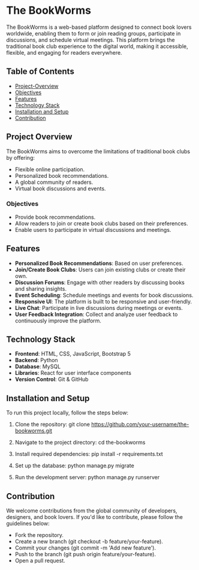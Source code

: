 # The BookWorms

The BookWorms is a web-based platform designed to connect book lovers worldwide, enabling them to form or join reading groups, participate in discussions, and schedule virtual meetings. This platform brings the traditional book club experience to the digital world, making it accessible, flexible, and engaging for readers everywhere. 

## Table of Contents
- [Project-Overview](#project-overview)
- [Objectives](#objectives)
- [Features](#features)
- [Technology Stack](#technology-stack)
- [Installation and Setup](#installation-and-setup)
- [Contribution](#contribution)

## Project Overview

The BookWorms aims to overcome the limitations of traditional book clubs by offering:
- Flexible online participation.
- Personalized book recommendations.
- A global community of readers.
- Virtual book discussions and events.

### Objectives
- Provide book recommendations.
- Allow readers to join or create book clubs based on their preferences.
- Enable users to participate in virtual discussions and meetings.
  
## Features

- **Personalized Book Recommendations**: Based on user preferences.
- **Join/Create Book Clubs**: Users can join existing clubs or create their own.
- **Discussion Forums**: Engage with other readers by discussing books and sharing insights.
- **Event Scheduling**: Schedule meetings and events for book discussions.
- **Responsive UI**: The platform is built to be responsive and user-friendly.
- **Live Chat**: Participate in live discussions during meetings or events.
- **User Feedback Integration**: Collect and analyze user feedback to continuously improve the platform.
  
## Technology Stack

- **Frontend**: HTML, CSS, JavaScript, Bootstrap 5
- **Backend**: Python
- **Database**: MySQL
- **Libraries**: React for user interface components
- **Version Control**: Git & GitHub

## Installation and Setup

To run this project locally, follow the steps below:

1. Clone the repository:
git clone https://github.com/your-username/the-bookworms.git

2. Navigate to the project directory:
cd the-bookworms

3. Install required dependencies:
pip install -r requirements.txt

4. Set up the database:
python manage.py migrate

5. Run the development server:
python manage.py runserver

## Contribution
We welcome contributions from the global community of developers, designers, and book lovers. If you'd like to contribute, please follow the guidelines below:

- Fork the repository.
- Create a new branch (git checkout -b feature/your-feature).
- Commit your changes (git commit -m 'Add new feature').
- Push to the branch (git push origin feature/your-feature).
- Open a pull request.

